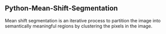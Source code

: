 ## Python-Mean-Shift-Segmentation
Mean shift segmentation is an iterative process to partition the image into semantically meaningful regions by clustering the pixels in the image.